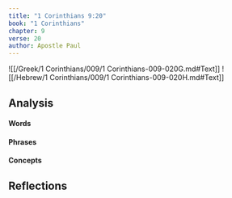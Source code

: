 ```yaml
---
title: "1 Corinthians 9:20"
book: "1 Corinthians"
chapter: 9
verse: 20
author: Apostle Paul
---
```

![[/Greek/1 Corinthians/009/1 Corinthians-009-020G.md#Text]]
![[/Hebrew/1 Corinthians/009/1 Corinthians-009-020H.md#Text]]

## Analysis

#### Words

#### Phrases

#### Concepts

## Reflections
